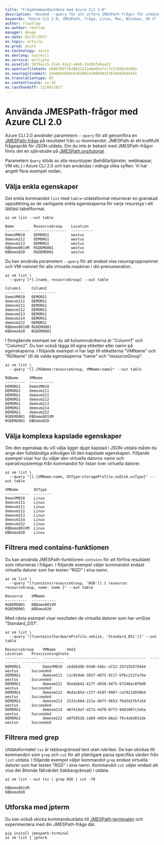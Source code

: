 ```yaml
---
title: "Frågekommandoutdata med Azure CLI 2.0"
description: "Använd --query för att utföra JMESPath-frågor för utdata för Azure CLI 2.0-kommandon."
keywords: "Azure CLI 2.0, JMESPath, fråga, Linux, Mac, Windows, OS X"
author: rloutlaw
ms.author: routlaw
manager: douge
ms.date: 02/27/2017
ms.topic: article
ms.prod: azure
ms.technology: azure
ms.devlang: azurecli
ms.service: multiple
ms.assetid: 5979acc5-21a5-41e2-a4b6-3183bfe6aa22
ms.openlocfilehash: b086785f7b20622111e0a05e7cc7c27ddb5449b5
ms.sourcegitcommit: 2e4d0bdd94c626e061434883032367b5619de4fe
ms.translationtype: HT
ms.contentlocale: sv-SE
ms.lasthandoff: 12/09/2017
---
```

# <a name="using-jmespath-queries-with-azure-cli-20"></a>Använda JMESPath-frågor med Azure CLI 2.0

Azure CLI 2.0 använder parametern `--query` för att genomföra en [JMESPath-fråga](http://jmespath.org) på resultatet från `az`-kommandot. JMESPath är ett kraftfullt frågespråk för JSON-utdata.  Om du inte är bekant med JMESPath-frågor finns det en självstudie på [JMESPath.org/tutorial](http://JMESPath.org/tutorial.html).

Parametern `Query` stöds av alla resurstyper (behållartjänster, webbappar, VM etc.) i Azure CLI 2.0 och kan användas i många olika syften.  Vi har angett flera exempel nedan.

## <a name="selecting-simple-properties"></a>Välja enkla egenskaper

Det enkla kommandot `list` med `table`-utdataformat returnerar en granskad uppsättning av de vanligaste enkla egenskaperna för varje resurstyp i ett lättläst tabellformat.

```azurecli-interactive
az vm list --out table
```

```
Name         ResourceGroup    Location
-----------  ---------------  ----------
DemoVM010    DEMORG1          westus
demovm212    DEMORG1          westus
demovm213    DEMORG1          westus
KBDemo001VM  RGDEMO001        westus
KBDemo020    RGDEMO001        westus
```

Du kan använda parametern `--query` för att endast visa resursgruppnamnet och VM-namnet för alla virtuella maskiner i din prenumeration.

```azurecli-interactive
az vm list \
  --query [*].[name, resourceGroup] --out table
```

```
Column1     Column2
---------   -----------
DemoVM010   DEMORG1
demovm111   DEMORG1
demovm211   DEMORG1
demovm212   DEMORG1
demovm213   DEMORG1
demovm214   DEMORG1
demovm222   DEMORG1
KBDemo001VM RGDEMO001
KBDemo020   RGDEMO001
```

I föregående exempel ser du att kolumnrubrikerna är "Column1" och "Column2".  Du kan också lägga till egna etiketter eller namn på egenskaperna.  I följande exempel vi har lagt till etiketterna "VMName" och "RGName" till de valda egenskaperna ”name" och "resourceGroup".


```azurecli-interactive
az vm list \
  --query "[].{RGName:resourceGroup, VMName:name}" --out table
```

```
RGName     VMName
---------  -----------
DEMORG1    DemoVM010
DEMORG1    demovm111
DEMORG1    demovm211
DEMORG1    demovm212
DEMORG1    demovm213
DEMORG1    demovm214
DEMORG1    demovm222
RGDEMO001  KBDemo001VM
RGDEMO001  KBDemo020
```

## <a name="selecting-complex-nested-properties"></a>Välja komplexa kapslade egenskaper

Om den egenskap du vill välja ligger djupt kapslad i JSON-utdata måste du ange den fullständiga sökvägen till den kapslade egenskapen. Följande exempel visar hur du väljer den virtuella datorns namn och operativsystemtyp från kommandot för listan över virtuella datorer.

```azurecli-interactive
az vm list \
  --query "[].{VMName:name, OSType:storageProfile.osDisk.osType}" --out table
```

```
VMName       OSType
-----------  --------
DemoVM010    Linux
demovm111    Linux
demovm211    Linux
demovm212    Linux
demovm213    Linux
demovm214    Linux
demovm222    Linux
KBDemo001VM  Linux
KBDemo020    Linux
```

## <a name="filter-with-the-contains-function"></a>Filtrera med contains-funktionen

Du kan använda JMESPath-funktionen `contains` för att förfina resultatet som returneras i frågan.
I följande exempel väljer kommandot endast virtuella datorer som har texten "RGD" i sina namn.

```azurecli-interactive
az vm list \
  --query "[?contains(resourceGroup, 'RGD')].{ resource: resourceGroup, name: name }" --out table
```

```
Resource    VMName
----------  -----------
RGDEMO001   KBDemo001VM
RGDEMO001   KBDemo020
```

Med nästa exempel visar resultaten de virtuella datorer som har vmSize ”Standard_DS1”.

```azurecli-interactive
az vm list \
  --query "[?contains(hardwareProfile.vmSize, 'Standard_DS1')]" --out table
```

```
ResourceGroup    VMName     VmId                                  Location    ProvisioningState
---------------  ---------  ------------------------------------  ----------  -------------------
DEMORG1          DemoVM010  cbd56d9b-9340-44bc-a722-25f15b578444  westus      Succeeded
DEMORG1          demovm111  c1c024eb-3837-4075-9117-bfbc212fa7da  westus      Succeeded
DEMORG1          demovm211  95eda642-417f-4036-9475-67246ac0f0d0  westus      Succeeded
DEMORG1          demovm212  4bdac85d-c2f7-410f-9907-ca7921d930b4  westus      Succeeded
DEMORG1          demovm213  2131c664-221a-4b7f-9653-f6d542fbfa34  westus      Succeeded
DEMORG1          demovm214  48f419af-d27a-4df0-87f3-9481007c2e5a  westus      Succeeded
DEMORG1          demovm222  e0f59516-1d69-4d54-b8a2-f6c4a5d031de  westus      Succeeded
```

## <a name="filter-with-grep"></a>Filtrera med grep

Utdataformatet `tsv` är tabbavgränsad text utan rubriker. De kan skickas till kommandon som `grep` och `cut` för att ytterligare parsa specifika värden från `list`-utdata. I följande exempel väljer kommandot `grep` endast virtuella datorer som har texten "RGD" i sina namn.  Kommandot `cut` väljer endast att visa det åttonde fältvärdet (tabbavgränsat) i utdata.

```azurecli-interactive
az vm list --out tsv | grep RGD | cut -f8
```

```
KBDemo001VM
KBDemo020
```

## <a name="explore-with-jpterm"></a>Utforska med jpterm

Du kan också skicka kommandoutdata till [JMESPath-terminalen](https://github.com/jmespath/jmespath.terminal) och experimentera med din JMESPath-fråga där.

```bash
pip install jmespath-terminal
az vm list | jpterm
```

